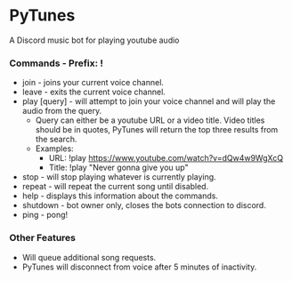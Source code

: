 # PyTunes
A Discord music bot for playing youtube audio

### Commands - Prefix: !
- join - joins your current voice channel.
- leave - exits the current voice channel.
- play [query] - will attempt to join your voice channel and will play the audio from the query.
    - Query can either be a youtube URL or a video title. Video titles should be in quotes, PyTunes will return the top three results from the search.
    - Examples:
        - URL: !play https://www.youtube.com/watch?v=dQw4w9WgXcQ
        - Title: !play "Never gonna give you up"
- stop - will stop playing whatever is currently playing.
- repeat - will repeat the current song until disabled.
- help - displays this information about the commands.
- shutdown - bot owner only, closes the bots connection to discord.
- ping - pong!

### Other Features
- Will queue additional song requests.
- PyTunes will disconnect from voice after 5 minutes of inactivity.
